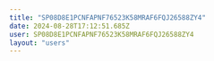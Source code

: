```yaml
---
title: "SP08D8E1PCNFAPNF76523K58MRAF6FQJ26588ZY4"
date: 2024-08-28T17:12:51.685Z
user: SP08D8E1PCNFAPNF76523K58MRAF6FQJ26588ZY4
layout: "users"
---
```

    